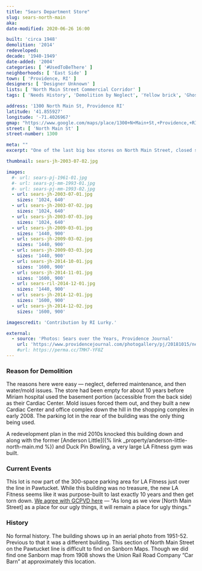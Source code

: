 ```yaml
---
title: "Sears Department Store"
slug: sears-north-main
aka:
date-modified: 2020-06-26 16:00

built: 'circa 1948'
demolition: '2014'
redeveloped: 
decade: '1940-1949'
date-added: '2004'
categories: [ '#UsedToBeThere' ]
neighborhoods: [ 'East Side' ]
town: [ 'Providence, RI' ]
designers: [ 'Designer Unknown' ]
lists: [ 'North Main Street Commercial Corridor' ]
tags: [ 'Needs History', 'Demolition by Neglect', 'Yellow brick', 'Ghost Signs' ]

address: '1300 North Main St, Providence RI'
latitude: '41.855927'
longitude: '-71.4026967'
gmap: "https://www.google.com/maps/place/1300+N+Main+St,+Providence,+RI+02904"
street: [ 'North Main St' ]
street-number: 1300

meta: ""
excerpt: "One of the last big box stores on North Main Street, closed since the mid-to-late 90s. Demolished in 2014 to become infill for a parking lot."

thumbnail: sears-jh-2003-07-02.jpg

images:
  #- url: sears-pj-1961-01.jpg
  #- url: sears-pj-mm-1993-01.jpg
  #- url: sears-pj-mm-1993-02.jpg
  - url: sears-jh-2003-07-01.jpg
    sizes: '1024, 640'
  - url: sears-jh-2003-07-02.jpg
    sizes: '1024, 640'
  - url: sears-jh-2003-07-03.jpg
    sizes: '1024, 640'
  - url: sears-jh-2009-03-01.jpg
    sizes: '1440, 900'
  - url: sears-jh-2009-03-02.jpg
    sizes: '1440, 900'
  - url: sears-jh-2009-03-03.jpg
    sizes: '1440, 900'
  - url: sears-jh-2014-10-01.jpg
    sizes: '1600, 900'
  - url: sears-jh-2014-11-01.jpg
    sizes: '1600, 900'
  - url: sears-ril-2014-12-01.jpg
    sizes: '1440, 900'
  - url: sears-jh-2014-12-01.jpg
    sizes: '1600, 900'
  - url: sears-jh-2014-12-02.jpg
    sizes: '1600, 900'

imagescredit: 'Contribution by RI Lurky.'

external:
  - source: 'Photos: Sears over the Years, Providence Journal'
    url: 'https://www.providencejournal.com/photogallery/pj/20181015/news/101509998/PH/1'
    #url: https://perma.cc/TMH7-YF8Z
---
```


### Reason for Demolition

The reasons here were easy — neglect, deferred maintenance, and then water/mold issues. The store had been empty for about 10 years before Miriam hospital used the basement portion (accessible from the back side) as their Cardiac Center. Mold issues forced them out, and they built a new Cardiac Center and office complex down the hill in the shopping complex in early 2008. The parking lot in the rear of the building was the only thing being used. 

A redevelopment plan in the mid 2010s knocked this building down and along with the former [Anderson Little]({% link _property/anderson-little-north-main.md %}) and Duck Pin Bowling, a very large LA Fitness gym was built. 


### Current Events

This lot is now part of the 300-space parking area for LA Fitness just over the line in Pawtucket. While this building was no treasure, the new LA Fitness seems like it was purpose-built to last exactly 10 years and then get torn down. [We agree with GCPVD here](https://www.gcpvd.org/2014/04/16/the-further-suburbanization-of-north-main-street/) — “As long as we view [North Main Street] as a place for our ugly things, it will remain a place for ugly things.”


### History

No formal history. The building shows up in an aerial photo from 1951-52. Previous to that it was a different building. This section of North Main Street on the Pawtucket line is difficult to find on Sanborn Maps. Though we did find one Sanborn map from 1908 shows the Union Rail Road Company “Car Barn” at approximately this location. 
